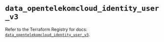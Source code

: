 # `data_opentelekomcloud_identity_user_v3`

Refer to the Terraform Registry for docs: [`data_opentelekomcloud_identity_user_v3`](https://registry.terraform.io/providers/opentelekomcloud/opentelekomcloud/1.36.38/docs/data-sources/identity_user_v3).
